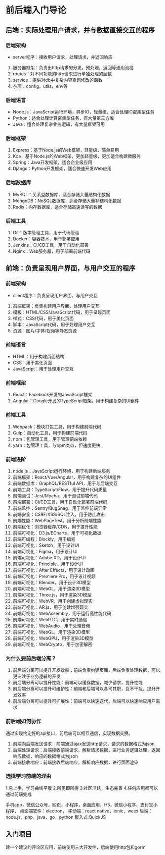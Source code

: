 # 前后端入门导论

## 后端：实际处理用户请求，并与数据直接交互的程序

### 后端架构

* server程序：接收用户请求，处理请求，并返回响应

1. 服务器框架：负责出http请求的分发，预处理，返回等通用流程
2. routes：对不同功能的http请求进行单独处理的函数
3. service：提供对db中复杂内容查询修改的函数
4. 杂项：config，utils，env等

### 后端语言

* Node.js：JavaScript运行环境，异步IO，轻量级，适合处理IO密集型任务
* Python：适合处理计算密集型任务，有大量第三方库
* Java：适合处理复杂业务逻辑，有大量框架可用

### 后端框架

1. Express：基于Node.js的Web框架，轻量级，简单易用
2. Koa：基于Node.js的Web框架，更加轻量级，更加适合构建微服务
3. Spring：Java开发框架，适合企业级应用
4. Django：Python开发框架，适合快速开发Web应用

### 后端数据库

1. MySQL：关系型数据库，适合存储大量结构化数据
2. MongoDB：NoSQL数据库，适合存储大量非结构化数据
3. Redis：内存数据库，适合存储高速读写的数据

### 后端工具

1. Git：版本管理工具，用于代码管理
2. Docker：容器技术，用于部署应用
3. Jenkins：CI/CD工具，用于自动化部署
4. Nginx：Web服务器，用于部署前端代码

## 前端：负责呈现用户界面，与用户交互的程序

### 前端架构

* client程序：负责呈现用户界面，与用户交互

1. 前端框架：负责构建用户界面，处理用户交互
2. 模板：HTML/CSS/JavaScript代码，用于呈现页面
3. 样式：CSS代码，用于美化页面
4. 脚本：JavaScript代码，用于处理用户交互
5. 资源：图片/字体/视频等静态资源

### 前端语言

* HTML：用于构建页面结构
* CSS：用于美化页面
* JavaScript：用于处理用户交互

### 前端框架

1. React：Facebook开发的JavaScript框架
2. Angular：Google开发的TypeScript框架，用于构建复杂的UI组件

### 前端工具

1. Webpack：模块打包工具，用于构建前端代码
2. Gulp：自动化工具，用于构建前端代码
3. npm：包管理工具，用于管理前端依赖
4. yarn：包管理工具，与npm类似，但速度更快 

### 前端进阶

1. node.js：JavaScript运行环境，用于构建后端服务
2. 前端框架：React/Vue/Angular，用于构建复杂的UI组件
3. 前端数据库：GraphQL/RESTful API，用于与后端交互
4. 前端工具：TypeScript/Flow，用于提升代码质量
5. 前端测试：Jest/Mocha，用于测试前端代码
6. 前端部署：CI/CD工具，用于自动化部署前端代码
7. 前端监控：Sentry/BugSnag，用于监控前端异常
8. 前端安全：CSRF/XSS/SQL注入，用于防止攻击
9. 前端性能：WebPageTest，用于分析前端性能
10. 前端优化：浏览器缓存/CDN，用于提升性能
11. 前端可视化：D3.js/ECharts，用于可视化数据
12. 前端可编程：Blockly，用于编程
13. 前端可视化：Sketch，用于设计UI
14. 前端可视化：Figma，用于设计UI
15. 前端可视化：Adobe XD，用于设计UI
16. 前端可视化：Principle，用于设计UI
17. 前端可视化：After Effects，用于设计动画
18. 前端可视化：Premiere Pro，用于设计视频
19. 前端可视化：Blender，用于设计3D模型
20. 前端可视化：WebGL，用于渲染3D模型
21. 前端可视化：Three.js，用于渲染3D模型
22. 前端可视化：WebVR，用于创建虚拟现实
23. 前端可视化：AR.js，用于创建增强现实
24. 前端可视化：WebAssembly，用于运行高性能代码
25. 前端可视化：WebRTC，用于实时通信
26. 前端可视化：WebAudio，用于处理音频
27. 前端可视化：WebGL，用于渲染3D模型
28. 前端可视化：WebGPU，用于渲染3D模型
29. 前端可视化：WebCrypto，用于加密解密

### 为什么要前后端分离？

1. 前后端分离可以提升开发效率：前端负责构建页面，后端负责处理数据，可以更专注于业务逻辑的开发
2. 前后端分离可以提升性能：前端可以缓存数据，减少请求，提升性能
3. 前后端分离可以提升可维护性：前端和后端可以各司其职，互不干扰，提升开发效率
4. 前后端分离可以提升可扩展性：前端可以快速迭代，后端可以快速响应用户需求

### 前后端如何协作

通过实现约定好的api接口，前后端可以相互通信，实现数据交换。

1. 前端向后端发送请求：前端通过ajax发送http请求，请求的数据格式为json
2. 后端处理请求：后端接收前端请求，解析请求数据，进行业务逻辑处理，返回响应数据，响应的数据格式为json
3. 前端接收响应：前端接收后端响应，解析响应数据，进行页面渲染

### 选择学习前端的理由

1.易上手，学习曲线平缓
2.所见即所得
3.社区活跃，生态完善
4.任何应用都可以通过前端完成

手机app，微信公众号，网页，小程序，桌面应用，H5，微信小程序，支付宝小程序，
桌面端软件：electron，
移动端：react native，ionic，weex
后端：node.js，php，java，go，python
嵌入式:QuickJS

## 入门项目

建一个建议的评论区应用，前端使用三大开发件，后端使用http包和gorm
